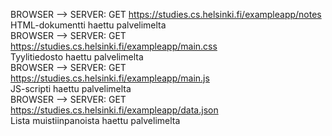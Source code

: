 BROWSER --> SERVER: GET https://studies.cs.helsinki.fi/exampleapp/notes  
HTML-dokumentti haettu palvelimelta  
BROWSER --> SERVER: GET https://studies.cs.helsinki.fi/exampleapp/main.css  
Tyylitiedosto haettu palvelimelta  
BROWSER --> SERVER: GET https://studies.cs.helsinki.fi/exampleapp/main.js  
JS-scripti haettu palvelimelta  
BROWSER --> SERVER: GET https://studies.cs.helsinki.fi/exampleapp/data.json  
Lista muistiinpanoista haettu palvelimelta